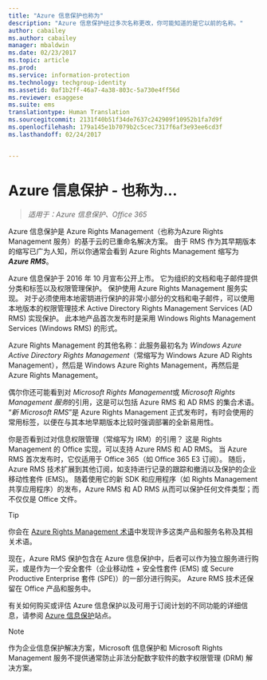 ```yaml
---
title: "Azure 信息保护也称为"
description: "Azure 信息保护经过多次名称更改，你可能知道的是它以前的名称。"
author: cabailey
ms.author: cabailey
manager: mbaldwin
ms.date: 02/23/2017
ms.topic: article
ms.prod: 
ms.service: information-protection
ms.technology: techgroup-identity
ms.assetid: 0af1b2ff-46a7-4a38-803c-5a730e4ff56d
ms.reviewer: esaggese
ms.suite: ems
translationtype: Human Translation
ms.sourcegitcommit: 2131f40b51f34de7637c242909f10952b1fa7d9f
ms.openlocfilehash: 179a145e1b7079b2c5cec7317f6af3e93ee6cd3f
ms.lasthandoff: 02/24/2017


---
```



# <a name="azure-information-protection---also-known-as-"></a>Azure 信息保护 - 也称为...

>*适用于：Azure 信息保护、Office 365*

Azure 信息保护是 Azure Rights Management（也称为Azure Rights Management 服务）的基于云的已重命名解决方案。 由于 RMS 作为其早期版本的缩写已广为人知，所以你通常会看到 Azure Rights Management 缩写为 ***Azure RMS***。

Azure 信息保护于 2016 年 10 月宣布公开上市。 它为组织的文档和电子邮件提供分类和标签以及权限管理保护。 保护使用 Azure Rights Management 服务实现。 对于必须使用本地密钥进行保护的非常小部分的文档和电子邮件，可以使用本地版本的权限管理技术 Active Directory Rights Management Services (AD RMS) 实现保护。 此本地产品首次发布时是采用 Windows Rights Management Services (Windows RMS) 的形式。

Azure Rights Management 的其他名称：此服务最初名为 *Windows Azure Active Directory Rights Management*（常缩写为 Windows Azure AD Rights Management），然后是 Windows Azure Rights Management，再然后是 Azure Rights Management。

偶尔你还可能看到对 *Microsoft Rights Management*或 *Microsoft Rights Management 服务*的引用，这是可以包括 Azure RMS 和 AD RMS 的集合术语。  “*新 Microsoft RMS*”是 Azure Rights Management 正式发布时，有时会使用的常用标签，以便在与其本地早期版本比较时强调部署的全新易用性。

你是否看到过对信息权限管理（常缩写为 IRM）的引用？ 这是 Rights Management 的 Office 实现，可以支持 Azure RMS 和 AD RMS。 当 Azure RMS 首次发布时，它仅适用于 Office 365（如 Office 365 E3 订阅）。 随后，Azure RMS 技术扩展到其他订阅，如支持进行记录的跟踪和撤消以及保护的企业移动性套件 (EMS)。 随着使用它的新 SDK 和应用程序（如 Rights Management 共享应用程序）的发布，Azure RMS 和 AD RMS 从而可以保护任何文件类型；而不仅仅是 Office 文件。 

> [!TIP]
> 你会在 [Azure Rights Management 术语](../get-started/terminology.md)中发现许多这类产品和服务名称及其相关术语。

现在，Azure RMS 保护包含在 Azure 信息保护中，后者可以作为独立服务进行购买，或是作为一个安全套件（企业移动性 + 安全性套件 (EMS) 或 Secure Productive Enterprise 套件 (SPE)）的一部分进行购买。 Azure RMS 技术还保留在 Office 产品和服务中。

有关如何购买或评估 Azure 信息保护以及可用于订阅计划的不同功能的详细信息，请参阅 [Azure 信息保护](https://www.microsoft.com/en-us/cloud-platform/azure-information-protection)站点。

> [!NOTE]
> 作为企业信息保护解决方案，Microsoft 信息保护和 Microsoft Rights Management 服务不提供通常防止非法分配数字软件的数字权限管理 (DRM) 解决方案。 



